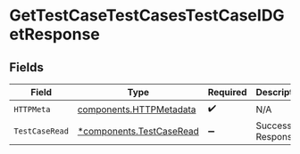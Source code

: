# GetTestCaseTestCasesTestCaseIDGetResponse


## Fields

| Field                                                               | Type                                                                | Required                                                            | Description                                                         |
| ------------------------------------------------------------------- | ------------------------------------------------------------------- | ------------------------------------------------------------------- | ------------------------------------------------------------------- |
| `HTTPMeta`                                                          | [components.HTTPMetadata](../../models/components/httpmetadata.md)  | :heavy_check_mark:                                                  | N/A                                                                 |
| `TestCaseRead`                                                      | [*components.TestCaseRead](../../models/components/testcaseread.md) | :heavy_minus_sign:                                                  | Successful Response                                                 |